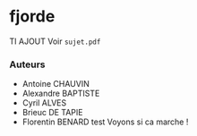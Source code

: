 fjorde
======
TI AJOUT
Voir `sujet.pdf`

### Auteurs

* Antoine CHAUVIN
* Alexandre BAPTISTE
* Cyril ALVES
* Brieuc DE TAPIE
* Florentin BENARD
test
Voyons si ca marche !
